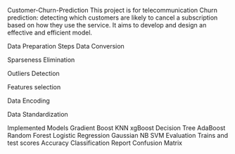 Customer-Churn-Prediction
This project is for telecommunication Churn prediction: detecting which customers are likely to cancel a subscription based on how they use the service. It aims to develop and design an effective and efficient model.

Data Preparation Steps
Data Conversion

Sparseness Elimination

Outliers Detection

Features selection

Data Encoding

Data Standardization

Implemented Models
Gradient Boost
KNN
xgBoost
Decision Tree
AdaBoost
Random Forest
Logistic Regression
Gaussian NB
SVM
Evaluation
Trains and test scores
Accuracy
Classification Report
Confusion Matrix
